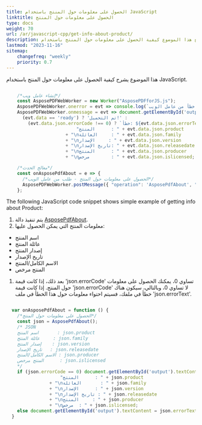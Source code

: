 ```yaml
---
title: الحصول على معلومات حول المنتج باستخدام JavaScript
linktitle: الحصول على معلومات حول المنتج
type: docs
weight: 70
url: /ar/javascript-cpp/get-info-about-product/
description: يوضح هذا الموضوع كيفية الحصول على معلومات حول المنتج باستخدام Aspose.PDF لـ JavaScript عبر C++.
lastmod: "2023-11-16"
sitemap:
    changefreq: "weekly"
    priority: 0.7
---
```


هذا الموضوع يشرح كيفية الحصول على معلومات حول المنتج باستخدام JavaScript.

```js

    /*إنشاء عامل ويب*/
    const AsposePDFWebWorker = new Worker("AsposePDFforJS.js");
    AsposePDFWebWorker.onerror = evt => console.log(`خطأ من عامل الويب: ${evt.message}`);
    AsposePDFWebWorker.onmessage = evt => document.getElementById('output').textContent = 
      (evt.data == 'ready') ? 'تم التحميل!' :
        (evt.data.json.errorCode !== 0) ? `خطأ: ${evt.data.json.errorText}` :
                          "المنتج      : " + evt.data.json.product
                      + "\nالعائلة     : " + evt.data.json.family
                      + "\nالإصدار     : " + evt.data.json.version
                      + "\nتاريخ الإصدار: " + evt.data.json.releasedate
                      + "\nالمنتج      : " + evt.data.json.producer
                      + "\nمرخص        : " + evt.data.json.islicensed;

    /*معالج الحدث*/
    const onAsposePdfAbout = e => {
      /*الحصول على معلومات حول المنتج - طلب من عامل الويب*/
      AsposePDFWebWorker.postMessage({ "operation": 'AsposePdfAbout', "params": [] }, []);
    };
```


The following JavaScript code snippet shows simple example of getting info about Product:

1. يتم تنفيذ دالة [AsposePdfAbout](https://reference.aspose.com/pdf/javascript-cpp/misc/asposepdfabout/).
1. معلومات المنتج التي يمكن الحصول عليها:
- اسم المنتج
- عائلة المنتج
- إصدار المنتج
- تاريخ الإصدار
- الاسم الكامل/المنتج
- المنتج مرخص
1. بعد ذلك، إذا كانت قيمة 'json.errorCode' تساوي 0، يمكنك الحصول على معلومات حول المنتج. إذا كانت قيمة 'json.errorCode' لا تساوي 0، وبالتالي، سيكون هناك خطأ في ملفك، فسيتم احتواء معلومات حول هذا الخطأ في ملف 'json.errorText'.

```js

  var onAsposePdfAbout = function () {
    /*الحصول على معلومات حول المنتج*/
    const json = AsposePdfAbout();
    /* JSON
    اسم المنتج       : json.product
    عائلة المنتج     : json.family
    إصدار المنتج    : json.version
    تاريخ الإصدار   : json.releasedate
    الاسم الكامل/المنتج : json.producer
    المنتج مرخص      : json.islicensed
    */
    if (json.errorCode == 0) document.getElementById('output').textContent = 
                    "المنتج      : " + json.product
                + "\nالعائلة       : " + json.family
                + "\nالإصدار      : " + json.version
                + "\nتاريخ الإصدار : " + json.releasedate
                + "\nالمنتج     : " + json.producer
                + "\nمرخص  : " + json.islicensed;
    else document.getElementById('output').textContent = json.errorText;
  }
```
